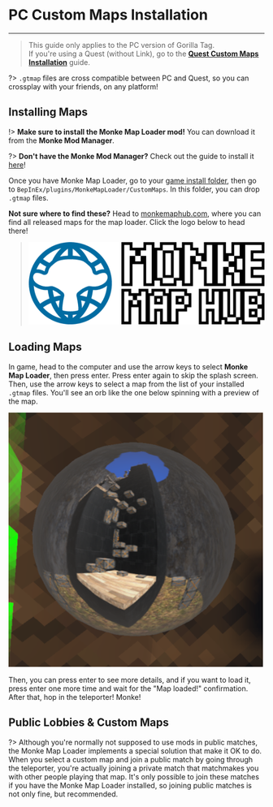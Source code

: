 # PC Custom Maps Installation
---
>
> This guide only applies to the PC version of Gorilla Tag.  
> If you're using a Quest (without Link), go to the [**Quest Custom Maps Installation**](quest-maploading) guide.

?> `.gtmap` files are cross compatible between PC and Quest, so you can crossplay with your friends, on any platform!

## Installing Maps
!> **Make sure to install the Monke Map Loader mod!** You can download it from the **Monke Mod Manager**.

?> **Don't have the Monke Mod Manager?** Check out the guide to install it [here](pc-guide#monke-mod-manager)!

Once you have Monke Map Loader, go to your [game install folder](pc-guide#install-folder), then go to `BepInEx/plugins/MonkeMapLoader/CustomMaps`. In this folder, you can drop `.gtmap` files.

**Not sure where to find these?** Head to [monkemaphub.com](https://monkemaphub.com), where you can find all released maps for the map loader. Click the logo below to head there!

> [![Monke Map Hub logo](/docs/files/MMHLOGO.png)](https://monkemaphub.com)

## Loading Maps
In game, head to the computer and use the arrow keys to select **Monke Map Loader**, then press enter. Press enter again to skip the splash screen. Then, use the arrow keys to select a map from the list of your installed `.gtmap` files. You'll see an orb like the one below spinning with a preview of the map.

![Orb Preview](/docs/files/orb.png)

Then, you can press enter to see more details, and if you want to load it, press enter one more time and wait for the "Map loaded!" confirmation. After that, hop in the teleporter! Monke!

## Public Lobbies & Custom Maps

?> Although you're normally not supposed to use mods in public matches, the Monke Map Loader implements a special solution that make it OK to do.
When you select a custom map and join a public match by going through the teleporter, you're actually joining a private match that matchmakes you with other people playing that map.
It's only possible to join these matches if you have the Monke Map Loader installed, so joining public matches is not only fine, but recommended.